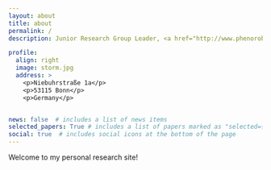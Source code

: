 ```yaml
---
layout: about
title: about
permalink: /
description: Junior Research Group Leader, <a href="http://www.phenorob.de/">PhenoRob</a> (Cluster of Excellence), University of Bonn

profile:
  align: right
  image: storm.jpg
  address: >
    <p>Niebuhrstraße 1a</p>
    <p>53115 Bonn</p>
    <p>Germany</p>


news: false  # includes a list of news items
selected_papers: True # includes a list of papers marked as "selected={true}"
social: true  # includes social icons at the bottom of the page
---
```


Welcome to my personal research site!
